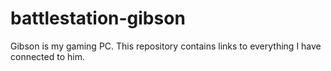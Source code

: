 # battlestation-gibson
Gibson is my gaming PC. This repository contains links to everything I have connected to him.
